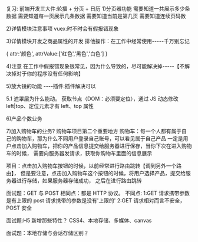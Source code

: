复习:
前端开发三大件:轮播 + 分页 + 日历 1)分页器功能
需要知道一共展示多少条数据
需要知道每一页展示几条数据
需要知道当前是第几页
需要知道连续页码数

2)详情模块注意事项
vuex:时不时会有假报错现象

3)详情模块开发之商品属性的开发
排他操作：在工作中经常使用-----千万别忘记

{
attr:'颜色',
attrValue:['红色','黑色','白色']
}

4)注意
在工作中假报错现象很常见，因为什么导致的，尽可能解决掉-----【不解决掉对于你的程序没有任何影响】

5)放大镜的功能
----插件:插件解决可以

5.1 遮罩层为什么能动。
获取节点（DOM：必须要定位），通过 JS 动态修改 left|top、定位元素才有 left、top 属性

6)产品个数业务

7)加入购物车的业务? 购物车项目第二个重要地方
购物车：每一个人都有属于自己的购物车，那为什么不同用户登录自己账号，可以看见属于自己产品
一定是用户点击加入购物车，把你的产品信息提交给服务器进行保存，当你下次在进入购物车的时候，
需要向服务器发请求，获取你购物车里面的信息展示

项目：点击加入购物车按钮的时候，以前经常进行路由跳转【调到另外一个路由】，
但是要注意，点击加入购物车这个按钮的时候，将用户选择产品，提交给服务器进行存储，如果服务器存储成功，
之后在进行路由跳转

面试题：GET 与 POST
相同点：都是 HTTP 协议。
不同点:
1:GET 请求携带参数是有上限的 post 请求携带的参数是没有'上限的'
2:GET 请求相对而言不安全，POST 安全

面试题:H5 新增那些特性？
CSS4、本地存储、多媒体、canvas

面试题：本地存储与会话存储区别？

